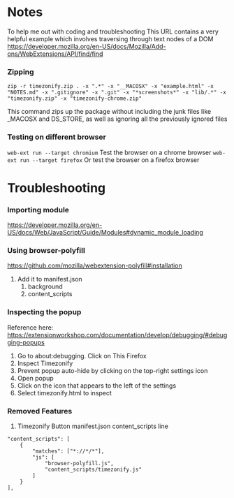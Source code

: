 
# Notes
To help me out with coding and troubleshooting
This URL contains a very helpful example which involves traversing through text nodes of a DOM https://developer.mozilla.org/en-US/docs/Mozilla/Add-ons/WebExtensions/API/find/find

### Zipping
```
zip -r timezonify.zip . -x ".*" -x "__MACOSX" -x "example.html" -x "NOTES.md" -x ".gitignore" -x ".git" -x "*screenshots*" -x "lib/.*" -x "timezonify.zip" -x "timezonify-chrome.zip"
```
This command zips up the package without including the junk files like _MACOSX and DS_STORE, as well as ignoring all the previously ignored files

### Testing on different browser
```web-ext run --target chromium```
Test the browser on a chrome browser
```web-ext run --target firefox```
Or test the browser on a firefox browser

# Troubleshooting
### Importing module
https://developer.mozilla.org/en-US/docs/Web/JavaScript/Guide/Modules#dynamic_module_loading


### Using browser-polyfill
https://github.com/mozilla/webextension-polyfill#installation
1. Add it to manifest.json
   1. background
   2. content_scripts


### Inspecting the popup 
Reference here: https://extensionworkshop.com/documentation/develop/debugging/#debugging-popups
1. Go to about:debugging. Click on This Firefox
2. Inspect Timezonify
2. Prevent popup auto-hide by clicking on the top-right settings icon
3. Open popup
4. Click on the icon that appears to the left of the settings
5. Select timezonify.html to inspect

### Removed Features
1. Timezonify Button
manifest.json content_scripts line
```
"content_scripts": [
    {
        "matches": ["*://*/*"],
        "js": [
            "browser-polyfill.js",
            "content_scripts/timezonify.js"
        ]
    }
],
```